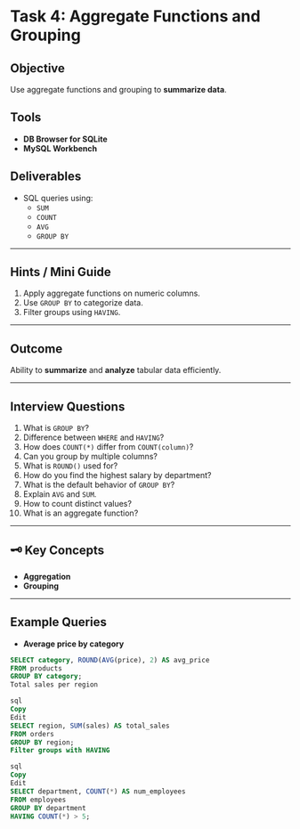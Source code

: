 # Task 4: Aggregate Functions and Grouping

##  Objective
Use aggregate functions and grouping to **summarize data**.

##  Tools
- **DB Browser for SQLite**  
- **MySQL Workbench**

##  Deliverables
- SQL queries using:
  - `SUM`
  - `COUNT`
  - `AVG`
  - `GROUP BY`

---

##  Hints / Mini Guide
1. Apply aggregate functions on numeric columns.
2. Use `GROUP BY` to categorize data.
3. Filter groups using `HAVING`.

---

##  Outcome
Ability to **summarize** and **analyze** tabular data efficiently.

---

##  Interview Questions
1. What is `GROUP BY`?
2. Difference between `WHERE` and `HAVING`?
3. How does `COUNT(*)` differ from `COUNT(column)`?
4. Can you group by multiple columns?
5. What is `ROUND()` used for?
6. How do you find the highest salary by department?
7. What is the default behavior of `GROUP BY`?
8. Explain `AVG` and `SUM`.
9. How to count distinct values?
10. What is an aggregate function?

---

## 🗝 Key Concepts
- **Aggregation**
- **Grouping**

---

##  Example Queries

- **Average price by category**
```sql
SELECT category, ROUND(AVG(price), 2) AS avg_price
FROM products
GROUP BY category;
Total sales per region

sql
Copy
Edit
SELECT region, SUM(sales) AS total_sales
FROM orders
GROUP BY region;
Filter groups with HAVING

sql
Copy
Edit
SELECT department, COUNT(*) AS num_employees
FROM employees
GROUP BY department
HAVING COUNT(*) > 5;


